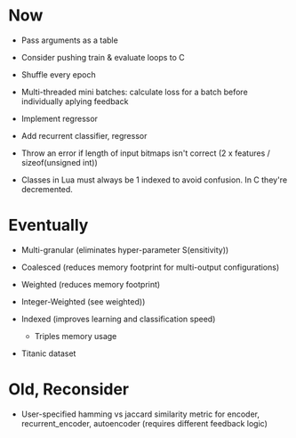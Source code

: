 # Now

- Pass arguments as a table
- Consider pushing train & evaluate loops to C
- Shuffle every epoch
- Multi-threaded mini batches: calculate loss for a batch before individually
  aplying feedback

- Implement regressor
- Add recurrent classifier, regressor

- Throw an error if length of input bitmaps isn't correct (2 x features /
  sizeof(unsigned int))
- Classes in Lua must always be 1 indexed to avoid confusion. In C they're
  decremented.

# Eventually

- Multi-granular (eliminates hyper-parameter S(ensitivity))
- Coalesced (reduces memory footprint for multi-output configurations)
- Weighted (reduces memory footprint)
- Integer-Weighted (see weighted))
- Indexed (improves learning and classification speed)
    - Triples memory usage

- Titanic dataset

# Old, Reconsider

- User-specified hamming vs jaccard similarity metric for encoder,
  recurrent_encoder, autoencoder (requires different feedback logic)
